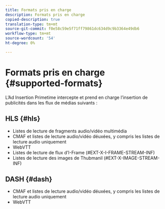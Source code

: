 ```yaml
---
title: Formats pris en charge
description: Formats pris en charge
copied-description: true
translation-type: tm+mt
source-git-commit: f0e58c59e5f71ff79861dc634d9c9b3364e49db6
workflow-type: tm+mt
source-wordcount: '54'
ht-degree: 0%

---
```



# Formats pris en charge {#supported-formats}

L’Ad Insertion Primetime intercepte et prend en charge l’insertion de publicités dans les flux de médias suivants :

## HLS {#hls}

- Listes de lecture de fragments audio/vidéo multimédia
- CMAF et listes de lecture audio/vidéo déuxées, y compris les listes de lecture audio uniquement
- WebVTT
- Listes de lecture de flux d’I-Frame (#EXT-X-I-FRAME-STREAM-INF)
- Listes de lecture des images de Thubmanil (#EXT-X-IMAGE-STREAM-INF)

## DASH {#dash}

- CMAF et listes de lecture audio/vidéo déuxées, y compris les listes de lecture audio uniquement
- WebVTT
